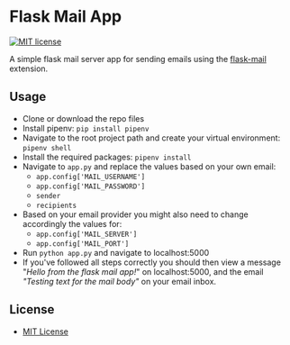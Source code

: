 # Flask Mail App

[![MIT license](https://img.shields.io/badge/License-MIT-green.svg)](https://opensource.org/licenses/mit-license.php)

A simple flask mail server app for sending emails using the [flask-mail](https://pythonhosted.org/Flask-Mail/) extension.

## Usage

* Clone or download the repo files
* Install pipenv: `pip install pipenv`
* Navigate to the root project path and create your virtual environment: `pipenv shell`
* Install the required packages: `pipenv install`
* Navigate to `app.py` and replace the values based on your own email:
     * `app.config['MAIL_USERNAME']`
     * `app.config['MAIL_PASSWORD']`
     * `sender`
     * `recipients`
* Based on your email provider you might also need to change accordingly the values for:
     * `app.config['MAIL_SERVER']`
     * `app.config['MAIL_PORT']`
* Run `python app.py` and navigate to localhost:5000
* If you've followed all steps correctly you should then view a message "*Hello from the flask mail app!*" on localhost:5000, and the email *"Testing text for the mail body"* on your email inbox.

## License

* [MIT License](https://opensource.org/licenses/MIT)
